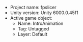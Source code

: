 <!-- UNITY CODE ASSIST INSTRUCTIONS START -->
- Project name: fpslicer
- Unity version: Unity 6000.0.45f1
- Active game object:
  - Name: IntroAnimation
  - Tag: Untagged
  - Layer: Default
<!-- UNITY CODE ASSIST INSTRUCTIONS END -->